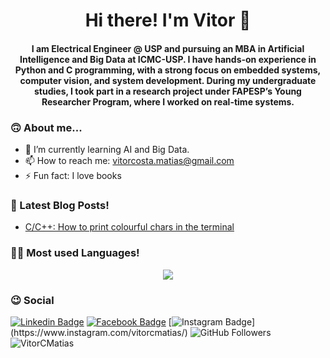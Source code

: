 <h1 align="center"> Hi there! I'm Vitor 👋</h1>


<h4 align="center"> 
I am Electrical Engineer @ USP and pursuing an MBA in Artificial Intelligence and Big Data at ICMC-USP. I have hands-on experience in Python and C programming, with a strong focus on embedded systems, computer vision, and system development. During my undergraduate studies, I took part in a research project under FAPESP’s Young Researcher Program, where I worked on real-time systems.

</h4> 

<!--
**VitorCMatias/VitorCMatias** is a ✨ _special_ ✨ repository because its `README.md` (this file) appears on your GitHub profile.

Here are some ideas to get you started:
-->

### 🙃 About me...
- 🌱 I’m currently learning AI and Big Data.
- 📫 How to reach me: vitorcosta.matias@gmail.com
- ⚡ Fun fact: I love books

<!--<p align="center">
<img src="https://github-readme-stats.vercel.app/api?username=VitorCMatias&count_private=true&hide=stars,prs" alt="Vitor"/><br>
 </p> -->  



### 📃 Latest Blog Posts!
<!-- BLOG-POST-LIST:START -->
- [C/C++: How to print colourful chars in the terminal](https://medium.com/@vitorcosta.matias/print-coloured-texts-in-console-a0db6f589138?source=rss-719fdaefc8a1------2)
<!-- BLOG-POST-LIST:END -->



### 👨‍💻 Most used Languages!
<p align="center">
<img src="https://github-readme-stats.vercel.app/api/top-langs/?username=VitorCMatias&layout=compact&hide_title=true&count_private=true&hide=jupyter%20notebook,pascal,html,css"/>  
 </p>
 
 ### :wink: Social
 [![Linkedin Badge](https://img.shields.io/badge/LinkedIn-0077B5?style=for-the-badge&logo=linkedin&logoColor=white&link=https://www.linkedin.com/in/vitorc-matias/)](https://www.linkedin.com/in/vitorc-matias/)
[![Facebook Badge](https://img.shields.io/badge/Facebook-1877F2?style=for-the-badge&logo=facebook&logoColor=white&link=https://www.facebook.com/vitorcosta.matias)](https://www.facebook.com/vitorcosta.matias)
[![Instagram Badge](https://img.shields.io/badge/Instagram-E4405F?style=for-the-badge&logo=instagram&logoColor=white&link=https:)](https://www.instagram.com/vitorcmatias/)
![GitHub Followers](https://img.shields.io/github/followers/VitorCMatias?label=Follow&style=for-the-badge)
![VitorCMatias](https://komarev.com/ghpvc/?username=VitorCMatias)
 <!-- <p align="center"> <img src="https://komarev.com/ghpvc/?username=VitorCMatias" alt="VitorCMatias"/> </p> -->
